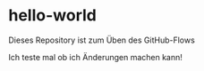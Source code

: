# hello-world
Dieses Repository ist zum Üben des GitHub-Flows

Ich teste mal ob ich Änderungen machen kann!
